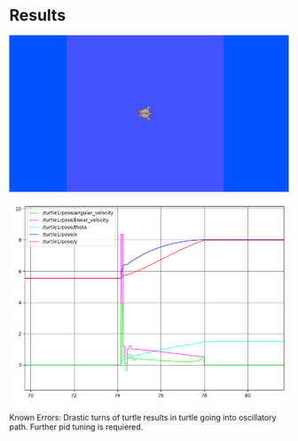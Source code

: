 # Results

![](results/pidcontrol.gif)

![](results/responses.png)

Known Errors: Drastic turns of turtle results in turtle going into oscillatory path. Further pid tuning is requiered.
